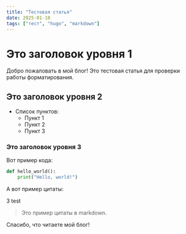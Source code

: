 ```yaml
---
title: "Тестовая статья"
date: 2025-01-10
tags: ["тест", "hugo", "markdown"]
---
```


# Это заголовок уровня 1

Добро пожаловать в мой блог! Это тестовая статья для проверки работы форматирования.

## Это заголовок уровня 2

- Список пунктов:
  - Пункт 1
  - Пункт 2
  - Пункт 3

### Это заголовок уровня 3

Вот пример кода:
```python
def hello_world():
    print("Hello, world!")
```

А вот пример цитаты:

3 test

> Это пример цитаты в markdown.

Спасибо, что читаете мой блог!